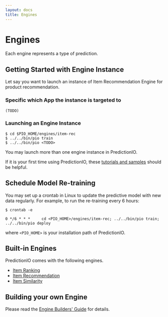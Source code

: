```yaml
---
layout: docs
title: Engines
---
```


# Engines

Each engine represents a type of prediction. 

## Getting Started with Engine Instance

Let say you want to launch an instance of Item Recommendation Engine for product recommendation.

### Specific which App the instance is targeted to

```
(TODO)
```

### Launching an Engine Instance
```
$ cd $PIO_HOME/engines/item-rec
$ ../../bin/pio train
$ ../../bin/pio <TODO>
```
You may launch more than one engine instance in PredictionIO.

If it is your first time using PredictionIO, these [tutorials and samples](/engines/tutorials.html) should be helpful.


## Schedule Model Re-training

You may set up a crontab in Linux to update the predictive model with new data regularly. For example, to run the re-training every 6 hours:

```
$ crontab -e

0 */6 * * *     cd <PIO_HOME>/engines/item-rec; ../../bin/pio train; ../../bin/pio deploy  
```
where `<PIO_HOME>` is your installation path of PredictionIO.

## Built-in Engines

PredictionIO comes with the following engines. 

* [Item Ranking](/engines/itemrank)
* [Item Recommendation](/engines/itemrec)
* [Item Similarity](/engines/itemsim)


## Building your own Engine

Please read the [Engine Builders' Guide](/enginebuilders/) for details.